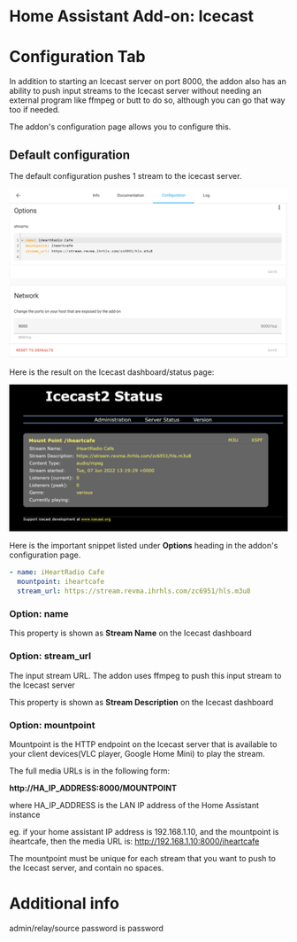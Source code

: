 # Home Assistant Add-on: Icecast

# Configuration Tab

In addition to starting an Icecast server on port 8000, the addon also has an ability to push input streams to the Icecast server without needing an external program like ffmpeg or butt to do so, although you can go that way too if needed.

The addon's configuration page allows you to configure this.

## Default configuration

The default configuration pushes 1 stream to the icecast server.

![default configuration][default_configuration]

Here is the result on the Icecast dashboard/status page:

![icecast status default config][icecast_default_config]

Here is the important snippet listed under **Options** heading in the addon's configuration page.

```yaml
- name: iHeartRadio Cafe
  mountpoint: iheartcafe
  stream_url: https://stream.revma.ihrhls.com/zc6951/hls.m3u8
```

### Option: name

This property is shown as **Stream Name** on the Icecast dashboard

### Option: stream_url

The input stream URL. The addon uses ffmpeg to push this input stream to the Icecast server

This property is shown as **Stream Description** on the Icecast dashboard

### Option: mountpoint

Mountpoint is the HTTP endpoint on the Icecast server that is available to your client devices(VLC player, Google Home Mini) to play the stream.

The full media URLs is in the following form:

**http://HA_IP_ADDRESS:8000/MOUNTPOINT**

where HA_IP_ADDRESS is the LAN IP address of the Home Assistant instance

eg. if your home assistant IP address is 192.168.1.10, and the mountpoint is iheartcafe, then the media URL is: http://192.168.1.10:8000/iheartcafe

The mountpoint must be unique for each stream that you want to push to the Icecast server, and contain no spaces.

# Additional info

admin/relay/source password is password

[default_configuration]: https://raw.githubusercontent.com/mohankumargupta/icecast/master/images/default-configuration.png
[icecast_default_config]: https://raw.githubusercontent.com/mohankumargupta/icecast/master/images/icecast-default-configuration.png


